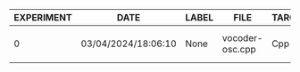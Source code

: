 | EXPERIMENT | DATE                | LABEL | FILE            | TARGET | INPUTS | OUTPUTS | BOARD            | SOURCE   | DSP_PCT | FF_PCT | LUT_PCT | BRAM_PCT | LAT_PCT   | DSP_N | FF_N  | LUT_N | BRAM_N | LAT_N | UMO   | NSAMPLES | SAMPLE_RATE | SAMPLE_WIDTH | FAUST_MCD | XVERSION | SYVERSION | SYBRANCH | SYCOMMIT                                 | AUTHOR               |
|------------|---------------------|-------|-----------------|--------|--------|---------|------------------|----------|---------|--------|---------|----------|-----------|-------|-------|-------|--------|-------|-------|----------|-------------|--------------|-----------|----------|-----------|----------|------------------------------------------|----------------------|
| 0          | 03/04/2024/18:06:10 | None  | vocoder-osc.cpp | Cpp    | 2      | 2       | xc7z020-clg400-1 | Estimate | 21.0    | 17.0   | 40.0    | 3.0      | 71.559105 | 48    | 18930 | 21382 | 9      | 1832  | false | 0        | 48000       | 24           | 0         | 2022.2   | 0.8.0     | main     | a13ff73e3c5be32e05c783b5c524b17d5fb83cad | pierre-Latitude-7520 |
